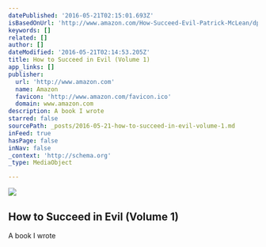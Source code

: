 ```yaml
---
datePublished: '2016-05-21T02:15:01.693Z'
isBasedOnUrl: 'http://www.amazon.com/How-Succeed-Evil-Patrick-McLean/dp/0983097615'
keywords: []
related: []
author: []
dateModified: '2016-05-21T02:14:53.205Z'
title: How to Succeed in Evil (Volume 1)
app_links: []
publisher:
  url: 'http://www.amazon.com'
  name: Amazon
  favicon: 'http://www.amazon.com/favicon.ico'
  domain: www.amazon.com
description: A book I wrote
starred: false
sourcePath: _posts/2016-05-21-how-to-succeed-in-evil-volume-1.md
inFeed: true
hasPage: false
inNav: false
_context: 'http://schema.org'
_type: MediaObject

---
```

<article style=""><img src="https://s3-us-west-2.amazonaws.com/the-grid-img/p/711bd75e376de118b7163fbc965a0508c6faae24.jpg" /><h1>How to Succeed in Evil (Volume 1)</h1><p>A book I wrote</p></article>